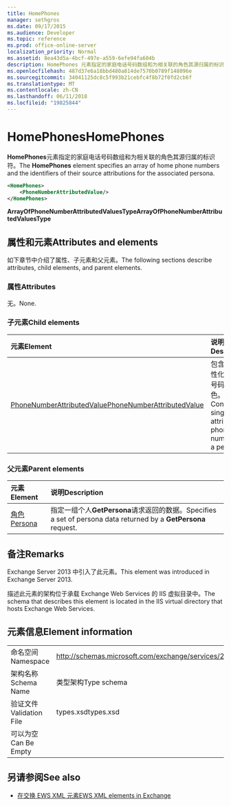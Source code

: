 ```yaml
---
title: HomePhones
manager: sethgros
ms.date: 09/17/2015
ms.audience: Developer
ms.topic: reference
ms.prod: office-online-server
localization_priority: Normal
ms.assetid: 8ea43d5a-4bcf-497e-a559-6efe94fa604b
description: HomePhones 元素指定的家庭电话号码数组和为相关联的角色其源归属的标识符。
ms.openlocfilehash: 487d37e6a18bbd480a814de7570b0789f148096e
ms.sourcegitcommit: 34041125dc8c5f993b21cebfc4f8b72f0fd2cb6f
ms.translationtype: MT
ms.contentlocale: zh-CN
ms.lasthandoff: 06/11/2018
ms.locfileid: "19825844"
---
```

# <a name="homephones"></a><span data-ttu-id="c6939-103">HomePhones</span><span class="sxs-lookup"><span data-stu-id="c6939-103">HomePhones</span></span>

<span data-ttu-id="c6939-104">**HomePhones**元素指定的家庭电话号码数组和为相关联的角色其源归属的标识符。</span><span class="sxs-lookup"><span data-stu-id="c6939-104">The **HomePhones** element specifies an array of home phone numbers and the identifiers of their source attributions for the associated persona.</span></span> 
  
```XML
<HomePhones>
    <PhoneNumberAttributedValue/>
</HomePhones>
```

 <span data-ttu-id="c6939-105">**ArrayOfPhoneNumberAttributedValuesType**</span><span class="sxs-lookup"><span data-stu-id="c6939-105">**ArrayOfPhoneNumberAttributedValuesType**</span></span>
## <a name="attributes-and-elements"></a><span data-ttu-id="c6939-106">属性和元素</span><span class="sxs-lookup"><span data-stu-id="c6939-106">Attributes and elements</span></span>

<span data-ttu-id="c6939-107">如下章节中介绍了属性、子元素和父元素。</span><span class="sxs-lookup"><span data-stu-id="c6939-107">The following sections describe attributes, child elements, and parent elements.</span></span>
  
### <a name="attributes"></a><span data-ttu-id="c6939-108">属性</span><span class="sxs-lookup"><span data-stu-id="c6939-108">Attributes</span></span>

<span data-ttu-id="c6939-109">无。</span><span class="sxs-lookup"><span data-stu-id="c6939-109">None.</span></span>
  
### <a name="child-elements"></a><span data-ttu-id="c6939-110">子元素</span><span class="sxs-lookup"><span data-stu-id="c6939-110">Child elements</span></span>

|<span data-ttu-id="c6939-111">**元素**</span><span class="sxs-lookup"><span data-stu-id="c6939-111">**Element**</span></span>|<span data-ttu-id="c6939-112">**说明**</span><span class="sxs-lookup"><span data-stu-id="c6939-112">**Description**</span></span>|
|:-----|:-----|
|[<span data-ttu-id="c6939-113">PhoneNumberAttributedValue</span><span class="sxs-lookup"><span data-stu-id="c6939-113">PhoneNumberAttributedValue</span></span>](phonenumberattributedvalue.md) <br/> |<span data-ttu-id="c6939-114">包含单个属性化的电话号码的角色。</span><span class="sxs-lookup"><span data-stu-id="c6939-114">Contains a single attributed phone number for a persona.</span></span>  <br/> |
   
### <a name="parent-elements"></a><span data-ttu-id="c6939-115">父元素</span><span class="sxs-lookup"><span data-stu-id="c6939-115">Parent elements</span></span>

|<span data-ttu-id="c6939-116">**元素**</span><span class="sxs-lookup"><span data-stu-id="c6939-116">**Element**</span></span>|<span data-ttu-id="c6939-117">**说明**</span><span class="sxs-lookup"><span data-stu-id="c6939-117">**Description**</span></span>|
|:-----|:-----|
|[<span data-ttu-id="c6939-118">角色</span><span class="sxs-lookup"><span data-stu-id="c6939-118">Persona</span></span>](persona.md) <br/> |<span data-ttu-id="c6939-119">指定一组个人**GetPersona**请求返回的数据。</span><span class="sxs-lookup"><span data-stu-id="c6939-119">Specifies a set of persona data returned by a **GetPersona** request.</span></span>  <br/> |
   
## <a name="remarks"></a><span data-ttu-id="c6939-120">备注</span><span class="sxs-lookup"><span data-stu-id="c6939-120">Remarks</span></span>

<span data-ttu-id="c6939-121">Exchange Server 2013 中引入了此元素。</span><span class="sxs-lookup"><span data-stu-id="c6939-121">This element was introduced in Exchange Server 2013.</span></span>
  
<span data-ttu-id="c6939-122">描述此元素的架构位于承载 Exchange Web Services 的 IIS 虚拟目录中。</span><span class="sxs-lookup"><span data-stu-id="c6939-122">The schema that describes this element is located in the IIS virtual directory that hosts Exchange Web Services.</span></span>
  
## <a name="element-information"></a><span data-ttu-id="c6939-123">元素信息</span><span class="sxs-lookup"><span data-stu-id="c6939-123">Element information</span></span>

|||
|:-----|:-----|
|<span data-ttu-id="c6939-124">命名空间</span><span class="sxs-lookup"><span data-stu-id="c6939-124">Namespace</span></span>  <br/> |http://schemas.microsoft.com/exchange/services/2006/types  <br/> |
|<span data-ttu-id="c6939-125">架构名称</span><span class="sxs-lookup"><span data-stu-id="c6939-125">Schema Name</span></span>  <br/> |<span data-ttu-id="c6939-126">类型架构</span><span class="sxs-lookup"><span data-stu-id="c6939-126">Type schema</span></span>  <br/> |
|<span data-ttu-id="c6939-127">验证文件</span><span class="sxs-lookup"><span data-stu-id="c6939-127">Validation File</span></span>  <br/> |<span data-ttu-id="c6939-128">types.xsd</span><span class="sxs-lookup"><span data-stu-id="c6939-128">types.xsd</span></span>  <br/> |
|<span data-ttu-id="c6939-129">可以为空</span><span class="sxs-lookup"><span data-stu-id="c6939-129">Can Be Empty</span></span>  <br/> ||
   
## <a name="see-also"></a><span data-ttu-id="c6939-130">另请参阅</span><span class="sxs-lookup"><span data-stu-id="c6939-130">See also</span></span>



- [<span data-ttu-id="c6939-131">在交换 EWS XML 元素</span><span class="sxs-lookup"><span data-stu-id="c6939-131">EWS XML elements in Exchange</span></span>](ews-xml-elements-in-exchange.md)

